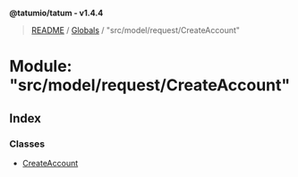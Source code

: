 **@tatumio/tatum - v1.4.4**

> [README](../README.md) / [Globals](../globals.md) / "src/model/request/CreateAccount"

# Module: "src/model/request/CreateAccount"

## Index

### Classes

* [CreateAccount](../classes/_src_model_request_createaccount_.createaccount.md)
